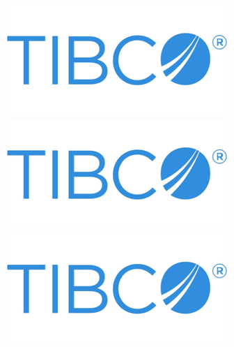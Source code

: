 
<html>
<img src="images/tibco.jpg" usemap="#image-map">
<map name="image-map">
    <area target="_self" alt="TIBCO" title="TIBCO" href="www.tibco.com" coords="389,552,1,191" shape="rect">
    <area target="_blank" alt="NU" title="NU" href="www.nu.nl" coords="391,555,864,190" shape="rect">
    <area target="_parent" alt="FD" title="FD" href="www.fd.nl" coords="996,555,866,192" shape="rect">
    <area target="_top" alt="Top" title="Top" href="www.amazon.com" coords="1002,195,1498,555" shape="rect">
</map>


<p style="position: relative;">
    <img src="images/tibco.jpg">
    <a style="position: absolute; top: 10%; left: 10%; width: 30%; height: 15%" href="https://www.tibco.com"></a>
    <a style="position: absolute; top: 20%; left: 20%; width: 50%; height: 25%" href="https://www.amazon.com"></a>
    </img>
</p>




<p>
  <map name="beachmap">
    <area href="/" shape="poly" coords="17,51,42,35,66,51,66,89,17,89"
      alt="Beach hut" title="Beach hut - where you get changed">
    <area shape="circle" coords="99,92,12" nohref alt="">
    <area href="/" shape="circle" coords="99,92,23"
      alt="Life ring" title="Life ring - to help you swim">
    <area href="/" shape="rect" coords="129,27,171,52"
      alt="Flag" title="Flag - says if it safe to swim">
  </map>
<p><img src="images/tibco.jpg" alt="" usemap="#beachmap"></p>
</p>




</html>